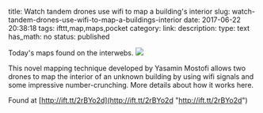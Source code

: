 title: Watch tandem drones use wifi to map a building's interior
slug: watch-tandem-drones-use-wifi-to-map-a-buildings-interior
date: 2017-06-22 20:38:18
tags: ifttt,map,maps,pocket
category: 
link: 
description: 
type: text
has_math: no
status: published

Today's maps found on the interwebs. ![](http://ift.tt/2tsZ3UM)  
  

This novel mapping technique developed by Yasamin Mostofi allows two drones to map the interior of an unknown building by using wifi signals and some impressive number-crunching. More details about how it works here.  
  

Found at [http://ift.tt/2rBYo2d](http://ift.tt/2rBYo2d "http://ift.tt/2rBYo2d")



